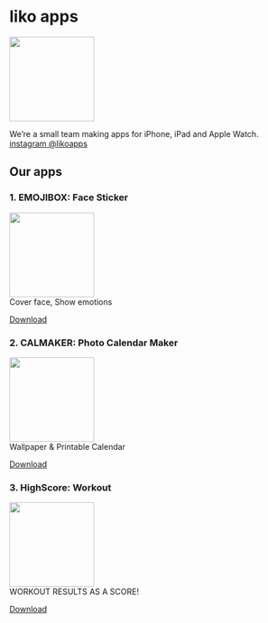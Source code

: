 # liko apps
<a href="https://apps.apple.com/developer/junhyun-song/id1602669717"><img src="https://likoapps.github.io/apps/likoapps.png" width=150></a>

We’re a small team making apps for iPhone, iPad and Apple Watch.
<br>
[instagram @likoapps](https://www.instagram.com/likoapps/)
<br>

## Our apps

### 1. EMOJIBOX: Face Sticker
<kbd><img src="https://likoapps.github.io/apps/emojibox.png" width="150"></kbd><br>
  Cover face, Show emotions 

  <a href="https://apps.apple.com/app/id1624326541">Download</a>

### 2. CALMAKER: Photo Calendar Maker

  <kbd><img src="https://likoapps.github.io/apps/calmaker.png" width="150"></kbd><br>
  Wallpaper & Printable Calendar

  <a href="https://apps.apple.com/app/id1602669715">Download</a>

### 3. HighScore: Workout

  <kbd><img src="https://likoapps.github.io/apps/highscore.png" width="150"></kbd><br>
  WORKOUT RESULTS AS A SCORE!

  <a href="https://apps.apple.com/app/id1617645877">Download</a>



